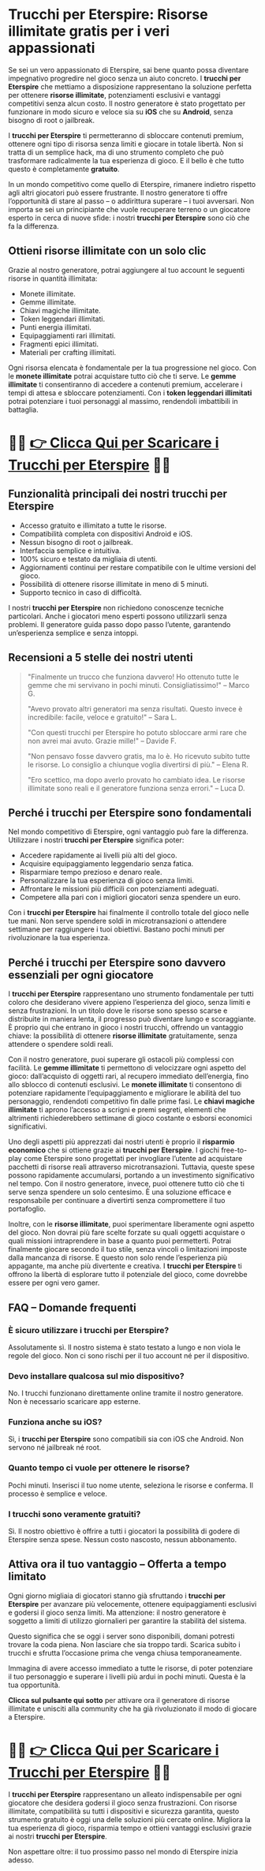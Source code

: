 <h1>Trucchi per Eterspire: Risorse illimitate gratis per i veri appassionati</h1>

<p>Se sei un vero appassionato di Eterspire, sai bene quanto possa diventare impegnativo progredire nel gioco senza un aiuto concreto. I <strong>trucchi per Eterspire</strong> che mettiamo a disposizione rappresentano la soluzione perfetta per ottenere <strong>risorse illimitate</strong>, potenziamenti esclusivi e vantaggi competitivi senza alcun costo. Il nostro generatore è stato progettato per funzionare in modo sicuro e veloce sia su <strong>iOS</strong> che su <strong>Android</strong>, senza bisogno di root o jailbreak.</p>

<p>I <strong>trucchi per Eterspire</strong> ti permetteranno di sbloccare contenuti premium, ottenere ogni tipo di risorsa senza limiti e giocare in totale libertà. Non si tratta di un semplice hack, ma di uno strumento completo che può trasformare radicalmente la tua esperienza di gioco. E il bello è che tutto questo è completamente <strong>gratuito</strong>.</p>

<p>In un mondo competitivo come quello di Eterspire, rimanere indietro rispetto agli altri giocatori può essere frustrante. Il nostro generatore ti offre l’opportunità di stare al passo – o addirittura superare – i tuoi avversari. Non importa se sei un principiante che vuole recuperare terreno o un giocatore esperto in cerca di nuove sfide: i nostri <strong>trucchi per Eterspire</strong> sono ciò che fa la differenza.</p>

<h2>Ottieni risorse illimitate con un solo clic</h2>

<p>Grazie al nostro generatore, potrai aggiungere al tuo account le seguenti risorse in quantità illimitata:</p>

<ul>
  <li>Monete illimitate.</li>
  <li>Gemme illimitate.</li>
  <li>Chiavi magiche illimitate.</li>
  <li>Token leggendari illimitati.</li>
  <li>Punti energia illimitati.</li>
  <li>Equipaggiamenti rari illimitati.</li>
  <li>Fragmenti epici illimitati.</li>
  <li>Materiali per crafting illimitati.</li>
</ul>

<p>Ogni risorsa elencata è fondamentale per la tua progressione nel gioco. Con le <strong>monete illimitate</strong> potrai acquistare tutto ciò che ti serve. Le <strong>gemme illimitate</strong> ti consentiranno di accedere a contenuti premium, accelerare i tempi di attesa e sbloccare potenziamenti. Con i <strong>token leggendari illimitati</strong> potrai potenziare i tuoi personaggi al massimo, rendendoli imbattibili in battaglia.</p>

# 🔴🔴 **[👉 Clicca Qui per Scaricare i Trucchi per Eterspire](https://tinyurl.com/VinciGiocando)** 🔴🔴

<h2>Funzionalità principali dei nostri trucchi per Eterspire</h2>

<ul>
  <li>Accesso gratuito e illimitato a tutte le risorse.</li>
  <li>Compatibilità completa con dispositivi Android e iOS.</li>
  <li>Nessun bisogno di root o jailbreak.</li>
  <li>Interfaccia semplice e intuitiva.</li>
  <li>100% sicuro e testato da migliaia di utenti.</li>
  <li>Aggiornamenti continui per restare compatibile con le ultime versioni del gioco.</li>
  <li>Possibilità di ottenere risorse illimitate in meno di 5 minuti.</li>
  <li>Supporto tecnico in caso di difficoltà.</li>
</ul>

<p>I nostri <strong>trucchi per Eterspire</strong> non richiedono conoscenze tecniche particolari. Anche i giocatori meno esperti possono utilizzarli senza problemi. Il generatore guida passo dopo passo l’utente, garantendo un’esperienza semplice e senza intoppi.</p>

<h2>Recensioni a 5 stelle dei nostri utenti</h2>

<blockquote>
<p>"Finalmente un trucco che funziona davvero! Ho ottenuto tutte le gemme che mi servivano in pochi minuti. Consigliatissimo!" – Marco G.</p>
<p>"Avevo provato altri generatori ma senza risultati. Questo invece è incredibile: facile, veloce e gratuito!" – Sara L.</p>
<p>"Con questi trucchi per Eterspire ho potuto sbloccare armi rare che non avrei mai avuto. Grazie mille!" – Davide F.</p>
<p>"Non pensavo fosse davvero gratis, ma lo è. Ho ricevuto subito tutte le risorse. Lo consiglio a chiunque voglia divertirsi di più." – Elena R.</p>
<p>"Ero scettico, ma dopo averlo provato ho cambiato idea. Le risorse illimitate sono reali e il generatore funziona senza errori." – Luca D.</p>
</blockquote>

<h2>Perché i trucchi per Eterspire sono fondamentali</h2>

<p>Nel mondo competitivo di Eterspire, ogni vantaggio può fare la differenza. Utilizzare i nostri <strong>trucchi per Eterspire</strong> significa poter:</p>

<ul>
  <li>Accedere rapidamente ai livelli più alti del gioco.</li>
  <li>Acquisire equipaggiamento leggendario senza fatica.</li>
  <li>Risparmiare tempo prezioso e denaro reale.</li>
  <li>Personalizzare la tua esperienza di gioco senza limiti.</li>
  <li>Affrontare le missioni più difficili con potenziamenti adeguati.</li>
  <li>Competere alla pari con i migliori giocatori senza spendere un euro.</li>
</ul>

<p>Con i <strong>trucchi per Eterspire</strong> hai finalmente il controllo totale del gioco nelle tue mani. Non serve spendere soldi in microtransazioni o attendere settimane per raggiungere i tuoi obiettivi. Bastano pochi minuti per rivoluzionare la tua esperienza.</p>

<h2>Perché i trucchi per Eterspire sono davvero essenziali per ogni giocatore</h2>

<p>I <strong>trucchi per Eterspire</strong> rappresentano uno strumento fondamentale per tutti coloro che desiderano vivere appieno l’esperienza del gioco, senza limiti e senza frustrazioni. In un titolo dove le risorse sono spesso scarse e distribuite in maniera lenta, il progresso può diventare lungo e scoraggiante. È proprio qui che entrano in gioco i nostri trucchi, offrendo un vantaggio chiave: la possibilità di ottenere <strong>risorse illimitate</strong> gratuitamente, senza attendere o spendere soldi reali.</p>

<p>Con il nostro generatore, puoi superare gli ostacoli più complessi con facilità. Le <strong>gemme illimitate</strong> ti permettono di velocizzare ogni aspetto del gioco: dall’acquisto di oggetti rari, al recupero immediato dell’energia, fino allo sblocco di contenuti esclusivi. Le <strong>monete illimitate</strong> ti consentono di potenziare rapidamente l’equipaggiamento e migliorare le abilità del tuo personaggio, rendendoti competitivo fin dalle prime fasi. Le <strong>chiavi magiche illimitate</strong> ti aprono l’accesso a scrigni e premi segreti, elementi che altrimenti richiederebbero settimane di gioco costante o esborsi economici significativi.</p>

<p>Uno degli aspetti più apprezzati dai nostri utenti è proprio il <strong>risparmio economico</strong> che si ottiene grazie ai <strong>trucchi per Eterspire</strong>. I giochi free-to-play come Eterspire sono progettati per invogliare l’utente ad acquistare pacchetti di risorse reali attraverso microtransazioni. Tuttavia, queste spese possono rapidamente accumularsi, portando a un investimento significativo nel tempo. Con il nostro generatore, invece, puoi ottenere tutto ciò che ti serve senza spendere un solo centesimo. È una soluzione efficace e responsabile per continuare a divertirti senza compromettere il tuo portafoglio.</p>

<p>Inoltre, con le <strong>risorse illimitate</strong>, puoi sperimentare liberamente ogni aspetto del gioco. Non dovrai più fare scelte forzate su quali oggetti acquistare o quali missioni intraprendere in base a quanto puoi permetterti. Potrai finalmente giocare secondo il tuo stile, senza vincoli o limitazioni imposte dalla mancanza di risorse. E questo non solo rende l’esperienza più appagante, ma anche più divertente e creativa. I <strong>trucchi per Eterspire</strong> ti offrono la libertà di esplorare tutto il potenziale del gioco, come dovrebbe essere per ogni vero gamer.</p>

<h2>FAQ – Domande frequenti</h2>

<h3>È sicuro utilizzare i trucchi per Eterspire?</h3>
<p>Assolutamente sì. Il nostro sistema è stato testato a lungo e non viola le regole del gioco. Non ci sono rischi per il tuo account né per il dispositivo.</p>

<h3>Devo installare qualcosa sul mio dispositivo?</h3>
<p>No. I trucchi funzionano direttamente online tramite il nostro generatore. Non è necessario scaricare app esterne.</p>

<h3>Funziona anche su iOS?</h3>
<p>Sì, i <strong>trucchi per Eterspire</strong> sono compatibili sia con iOS che Android. Non servono né jailbreak né root.</p>

<h3>Quanto tempo ci vuole per ottenere le risorse?</h3>
<p>Pochi minuti. Inserisci il tuo nome utente, seleziona le risorse e conferma. Il processo è semplice e veloce.</p>

<h3>I trucchi sono veramente gratuiti?</h3>
<p>Sì. Il nostro obiettivo è offrire a tutti i giocatori la possibilità di godere di Eterspire senza spese. Nessun costo nascosto, nessun abbonamento.</p>

<h2>Attiva ora il tuo vantaggio – Offerta a tempo limitato</h2>

<p>Ogni giorno migliaia di giocatori stanno già sfruttando i <strong>trucchi per Eterspire</strong> per avanzare più velocemente, ottenere equipaggiamenti esclusivi e godersi il gioco senza limiti. Ma attenzione: il nostro generatore è soggetto a limiti di utilizzo giornalieri per garantire la stabilità del sistema.</p>

<p>Questo significa che se oggi i server sono disponibili, domani potresti trovare la coda piena. Non lasciare che sia troppo tardi. Scarica subito i trucchi e sfrutta l’occasione prima che venga chiusa temporaneamente.</p>

<p>Immagina di avere accesso immediato a tutte le risorse, di poter potenziare il tuo personaggio e superare i livelli più ardui in pochi minuti. Questa è la tua opportunità.</p>

<p><strong>Clicca sul pulsante qui sotto</strong> per attivare ora il generatore di risorse illimitate e unisciti alla community che ha già rivoluzionato il modo di giocare a Eterspire.</p>

# 🔴🔴 **[👉 Clicca Qui per Scaricare i Trucchi per Eterspire](https://tinyurl.com/VinciGiocando)** 🔴🔴

<p>I <strong>trucchi per Eterspire</strong> rappresentano un alleato indispensabile per ogni giocatore che desidera godersi il gioco senza frustrazioni. Con risorse illimitate, compatibilità su tutti i dispositivi e sicurezza garantita, questo strumento gratuito è oggi una delle soluzioni più cercate online. Migliora la tua esperienza di gioco, risparmia tempo e ottieni vantaggi esclusivi grazie ai nostri <strong>trucchi per Eterspire</strong>.</p>

<p>Non aspettare oltre: il tuo prossimo passo nel mondo di Eterspire inizia adesso.</p>
